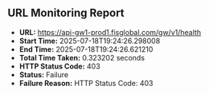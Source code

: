 ## URL Monitoring Report

- **URL:** https://api-gw1-prod1.fisglobal.com/gw/v1/health
- **Start Time:** 2025-07-18T19:24:26.298008
- **End Time:** 2025-07-18T19:24:26.621210
- **Total Time Taken:** 0.323202 seconds
- **HTTP Status Code:** 403
- **Status:** Failure
- **Failure Reason:** HTTP Status Code: 403
